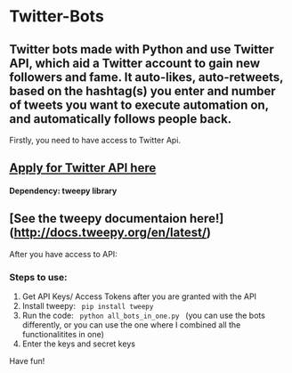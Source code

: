 # Twitter-Bots
## Twitter bots made with Python and use Twitter API, which aid a Twitter account to gain new followers and fame. It auto-likes, auto-retweets, based on the hashtag(s) you enter and number of tweets you want to execute automation on, and automatically follows people back.

Firstly, you need to have access to Twitter Api.
## [Apply for Twitter API here](https://developer.twitter.com/)

#### Dependency: tweepy library
## [See the tweepy documentaion here!] (http://docs.tweepy.org/en/latest/)

After you have access to API:
### Steps to use:
1. Get API Keys/ Access Tokens after you are granted with the API
2. Install tweepy: <code> pip install tweepy </code>
2. Run the code: <code> python all_bots_in_one.py </code>
  (you can use the bots differently, or you can use the one where I combined all the functionalitites in one)
3. Enter the keys and secret keys

Have fun!
